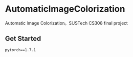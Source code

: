 # AutomaticImageColorization
 Automatic Image Colorization。SUSTech CS308 final project
 
 ## Get Started
 ```
 pytorch==1.7.1
 ```

